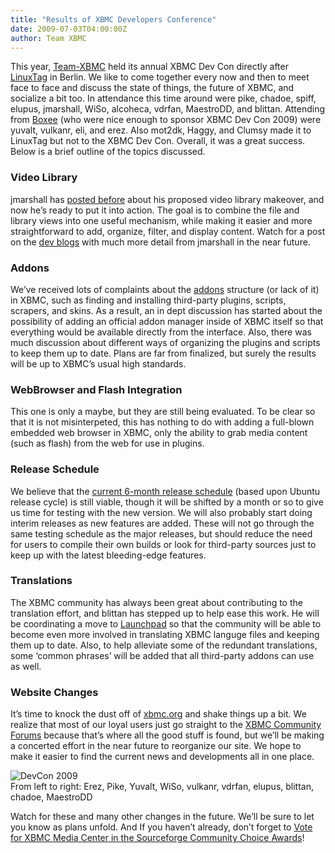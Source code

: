 ```yaml
---
title: "Results of XBMC Developers Conference"
date: 2009-07-03T04:00:00Z
author: Team XBMC
---
```


This year, [Team-XBMC](/about/team) held its annual XBMC Dev Con directly after [LinuxTag](/xbmc-will-have-a-booth-at-linuxtag-2009-in-berlin) in Berlin. We like to come together every now and then to meet face to face and discuss the state of things, the future of XBMC, and socialize a bit too. In attendance this time around were pike, chadoe, spiff, elupus, jmarshall, WiSo, alcoheca, vdrfan, MaestroDD, and blittan. Attending from [Boxee](https://en.wikipedia.org/wiki/Boxee) (who were nice enough to sponsor XBMC Dev Con 2009) were yuvalt, vulkanr, eli, and erez. Also mot2dk, Haggy, and Clumsy made it to LinuxTag but not to the XBMC Dev Con. Overall, it was a great success. Below is a brief outline of the topics discussed.

### Video Library

jmarshall has [posted before](/article/video-library-redesign-do-you-use-actorsgenres-nodes) about his proposed video library makeover, and now he’s ready to put it into action. The goal is to combine the file and library views into one useful mechanism, while making it easier and more straightforward to add, organize, filter, and display content. Watch for a post on the [dev blogs](/devblogs) with much more detail from jmarshall in the near future.

### Addons

We’ve received lots of complaints about the [addons](https://kodi.wiki/view/Add-ons) structure (or lack of it) in XBMC, such as finding and installing third-party plugins, scripts, scrapers, and skins. As a result, an in dept discussion has started about the possibility of adding an official addon manager inside of XBMC itself so that everything would be available directly from the interface. Also, there was much discussion about different ways of organizing the plugins and scripts to keep them up to date. Plans are far from finalized, but surely the results will be up to XBMC’s usual high standards.

### WebBrowser and Flash Integration

This one is only a maybe, but they are still being evaluated. To be clear so that it is not misinterpeted, this has nothing to do with adding a full-blown embedded web browser in XBMC, only the ability to grab media content (such as flash) from the web for use in plugins.

### Release Schedule

We believe that the [current 6-month release schedule](/article/xbmc-future-versioning-and-codenames) (based upon Ubuntu release cycle) is still viable, though it will be shifted by a month or so to give us time for testing with the new version. We will also probably start doing interim releases as new features are added. These will not go through the same testing schedule as the major releases, but should reduce the need for users to compile their own builds or look for third-party sources just to keep up with the latest bleeding-edge features.

### Translations

The XBMC community has always been great about contributing to the translation effort, and blittan has stepped up to help ease this work. He will be coordinating a move to [Launchpad](https://launchpad.net/+tour/translation) so that the community will be able to become even more involved in translating XBMC languge files and keeping them up to date. Also, to help alleviate some of the redundant translations, some ‘common phrases’ will be added that all third-party addons can use as well.

### Website Changes

It’s time to knock the dust off of [xbmc.org](https://kodi.wiki/view/Main_Page) and shake things up a bit. We realize that most of our loyal users just go straight to the [XBMC Community Forums](https://forum.kodi.tv/) because that’s where all the good stuff is found, but we’ll be making a concerted effort in the near future to reorganize our site. We hope to make it easier to find the current news and developments all in one place.

![DevCon 2009](https://kodi.tv/files/devcon2009small.webp)  
 From left to right: Erez, Pike, Yuvalt, WiSo, vulkanr, vdrfan, elupus, blittan, chadoe, MaestroDD

Watch for these and many other changes in the future. We’ll be sure to let you know as plans unfold. And If you haven’t already, don’t forget to [Vote for XBMC Media Center in the Sourceforge Community Choice Awards](https://sourceforge.net/community/cca09/vote/?f=459)!
